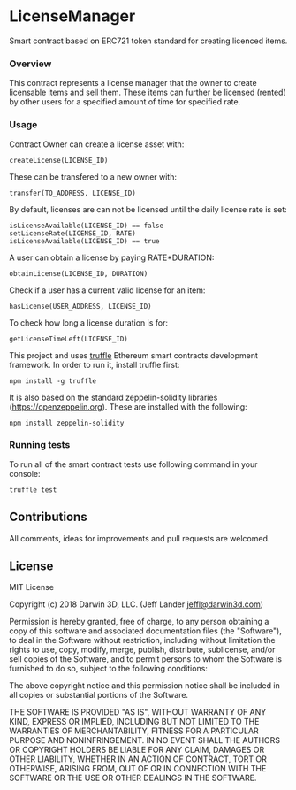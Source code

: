 # LicenseManager

Smart contract based on ERC721 token standard for creating licenced items.

### Overview

This contract represents a license manager that the owner to create licensable items and sell them.
These items can further be licensed (rented) by other users for a specified amount of time for specified rate.

### Usage

Contract Owner can create a license asset with:

    createLicense(LICENSE_ID)

These can be transfered to a new owner with:

    transfer(TO_ADDRESS, LICENSE_ID)

By default, licenses are can not be licensed until the daily license rate is set:

    isLicenseAvailable(LICENSE_ID) == false
    setLicenseRate(LICENSE_ID, RATE)
    isLicenseAvailable(LICENSE_ID) == true

A user can obtain a license by paying RATE*DURATION:

    obtainLicense(LICENSE_ID, DURATION)

Check if a user has a current valid license for an item:

    hasLicense(USER_ADDRESS, LICENSE_ID)

To check how long a license duration is for:

    getLicenseTimeLeft(LICENSE_ID)

This project and uses [truffle](https://github.com/trufflesuite/truffle) Ethereum smart contracts development framework. In order to run it, install truffle first:

    npm install -g truffle

It is also based on the standard zeppelin-solidity libraries (https://openzeppelin.org).  These are installed with the following:

    npm install zeppelin-solidity

### Running tests

To run all of the smart contract tests use following command in your console:

    truffle test

## Contributions

All comments, ideas for improvements and pull requests are welcomed.

## License

MIT License

Copyright (c) 2018 Darwin 3D, LLC. (Jeff Lander jeffl@darwin3d.com)

Permission is hereby granted, free of charge, to any person obtaining a copy
of this software and associated documentation files (the "Software"), to deal
in the Software without restriction, including without limitation the rights
to use, copy, modify, merge, publish, distribute, sublicense, and/or sell
copies of the Software, and to permit persons to whom the Software is
furnished to do so, subject to the following conditions:

The above copyright notice and this permission notice shall be included in all
copies or substantial portions of the Software.

THE SOFTWARE IS PROVIDED "AS IS", WITHOUT WARRANTY OF ANY KIND, EXPRESS OR
IMPLIED, INCLUDING BUT NOT LIMITED TO THE WARRANTIES OF MERCHANTABILITY,
FITNESS FOR A PARTICULAR PURPOSE AND NONINFRINGEMENT. IN NO EVENT SHALL THE
AUTHORS OR COPYRIGHT HOLDERS BE LIABLE FOR ANY CLAIM, DAMAGES OR OTHER
LIABILITY, WHETHER IN AN ACTION OF CONTRACT, TORT OR OTHERWISE, ARISING FROM,
OUT OF OR IN CONNECTION WITH THE SOFTWARE OR THE USE OR OTHER DEALINGS IN THE
SOFTWARE.